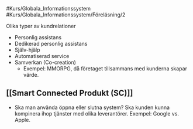 #Kurs/Globala_Informationssystem #Kurs/Globala_Informationssystem/Föreläsning/2 

Olika typer av kundrelationer
- Personlig assistans
- Dedikerad personlig assistans
- Själv-hjälp
- Automatiserad service
- Samverkan (Co-creation)
	- Exempel: MMORPG, då företaget tillsammans med kunderna skapar värde.


## [[Smart Connected Produkt (SC)]]
- Ska man använda öppna eller slutna system? Ska kunden kunna kompinera ihop tjänster med olika leverantörer. Exempel: Google vs. Apple.
